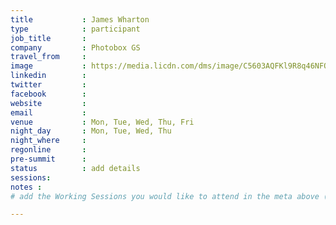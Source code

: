 ```yaml
---
title           : James Wharton
type            : participant
job_title       :
company         : Photobox GS
travel_from     :
image           : https://media.licdn.com/dms/image/C5603AQFKl9R8q46NFQ/profile-displayphoto-shrink_800_800/0?e=1531958400&v=beta&t=u0n4_61gpAQAIycaHHgYXRe-bPy25RcgQ-t2I6XzgO4
linkedin        :
twitter         :
facebook        :
website         :
email           :
venue           : Mon, Tue, Wed, Thu, Fri
night_day       : Mon, Tue, Wed, Thu
night_where     :
regonline       :
pre-summit      :
status          : add details
sessions:
notes :
# add the Working Sessions you would like to attend in the meta above (use the session's title) e.g. sessions (one per line): -Security Playbooks Diagrams -Hackathon Daily Sessions

---
```


<!-- put more details about participant here -->
